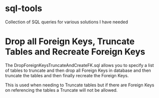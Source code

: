 # sql-tools
Collection of SQL queries for various solutions I have needed

# Drop all Foreign Keys, Truncate Tables and Recreate Foreign Keys

The DropForeignKeysTruncateAndCreateFK.sql allows you to specify a list of tables to truncate and then drop all Foreign Keys in database and then truncate the tables and then finally recreate the Foreign Keys.

This is used when needing to Truncate tables but if there are Foreign Keys on referencing the tables a Truncate will not be allowed.
